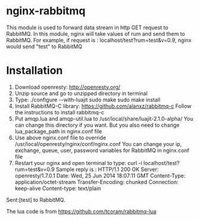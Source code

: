 nginx-rabbitmq
==============
This module is used to forward data stream in http GET request to RabbitMQ. In this module, nginx will take values of rum and send them to RabbitMQ.
For example, if request is : localhost/test?rum=test&v=0.9, nginx would send "test" to RabbitMQ

Installation
============
1. Download openresty: http://openresty.org/
2. Unzip source and go to unzipped directory in terminal
3. Type:  ./configure --with-luajit
          sudo make
          sudo make install
4. Install RabbitMQ-C library: https://github.com/alanxz/rabbitmq-c
   Follow the instructions to install rabbitmq-c
5. Put amqp.lua and amqp-util.lua to /usr/local/share/luajit-2.1.0-alpha/
   You can change this directory if you want. But you also need to change lua_package_path in nginx.conf file
6. Use above nginx.conf file to override /usr/local/openresty/nginx/conf/nginx.conf
   You can change your ip, exchange, queue, user, password variables for RabbitMQ in nginx.conf file
7. Restart your nginx and open terminal to type: curl -i localhost/test?rum=test&v=0.9
   Sample reply is :
HTTP/1.1 200 OK
Server: openresty/1.7.0.1
Date: Wed, 25 Jun 2014 18:07:11 GMT
Content-Type: application/octet-stream
Transfer-Encoding: chunked
Connection: keep-alive
Content-type: text/plain

Sent:[test] to RabbitMQ.





The lua code is from https://github.com/tcoram/rabbitmq-lua
